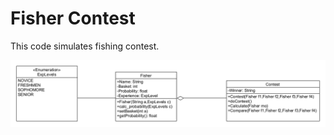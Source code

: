 # Fisher Contest

This code simulates fishing contest.

![Uml Diagram](https://github.com/canceylandag/Java/blob/main/Fishing/fisher.png)


